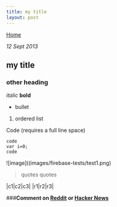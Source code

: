```yaml
---
title: my title
layout: post
---
```

                                                                                                
[Home](http://nigelkelly.github.io)

*12 Sept 2013*
## my title

### other heading

*italic*
**bold**
* bullet
1. ordered list

Code (requires a full line space)

    code
    var i=0;
	code

![image]((images/firebase-tests/test1.png)

> quotes
> quotes

|c1|c2|c3|
|r1|r2|r3|


###**Comment on [Reddit](http://www.reddit.com/r/javascript/comments/1lsb5q/the_dark_side_of_firebase_syncing_test_procedure/) or [Hacker News](https://news.ycombinator.com/item?id=6334385)**